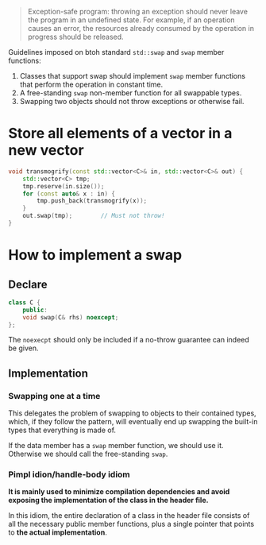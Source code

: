 >Exception-safe program: throwing an exception should never leave the program in an undefined state. For example, if an operation causes an error, the resources already consumed by the operation in progress should be released. 

Guidelines imposed on btoh standard `std::swap` and `swap` member functions:
1. Classes that support swap should implement `swap` member functions that perform the operation in constant time.
2. A free-standing `swap` non-member function for all swappable types.
3. Swapping two objects should not throw exceptions or otherwise fail.

# Store all elements of a vector in a new vector

```cpp
void transmogrify(const std::vector<C>& in, std::vector<C>& out) {
    std::vector<C> tmp;
    tmp.reserve(in.size());
    for (const auto& x : in) {
        tmp.push_back(transmogrify(x));
    }
    out.swap(tmp);        // Must not throw!
}
```

# How to implement a swap 

## Declare 

```cpp
class C {
    public:
    void swap(C& rhs) noexcept;
};
```
The `noexecpt` should only be included if a no-throw guarantee can indeed be given. 

## Implementation

### Swapping one at a time

This delegates the problem of swapping to objects to their contained types, which, if they follow the pattern, will eventually end up swapping the built-in types that everything is made of. 


If the data member has a `swap` member function, we should use it. Otherwise we should call the free-standing `swap`.

### Pimpl idion/handle-body idiom

**It is mainly used to minimize compilation dependencies and avoid exposing the implementation of the class in the header file.**

In this idiom, the entire declaration of a class in the header file consists of all the necessary public member functions, plus a single pointer that points to **the actual implementation**. 